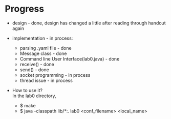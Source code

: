 # Progress
* design - done, design has changed a little after reading through handout again
* implementation - in process:
	* parsing .yaml file - done
	* Message class - done
	* Command line User Interface(lab0.java) - done
	* receive() - done
	* send() - done
	* socket programming - in process
	* thread issue - in process

* How to use it?
<br/>In the lab0 directory,
	* $ make
	* $ java -classpath lib/*:. lab0 <conf_filename> <local_name>
